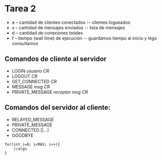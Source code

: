 # Tarea 2

 * a – cantidad de clientes conectados -- clientes logueados
 * s – cantidad de mensajes enviados -- lista de mensajes
 * d – cantidad de conexiones totales
 * f – tiempo (wall time) de ejecución -- guardamos tiempo al inicio y lego consultamos

## Comandos de cliente al servidor
 * LOGIN _usuario_ _CR_
 * LOGOUT _CR_
 * GET_CONNECTED _CR_
 * MESSAGE  _msg_ _CR_
 * PRIVATE_MESSAGE _receptor_ _msg_ _CR_

## Comandos del servidor al cliente:
 * RELAYED_MESSAGE <emisor> <msg><CR>
 * PRIVATE_MESSAGE <emisor> <msg><CR>
 * CONNECTED <usr1>[|<usr2>...]<CR>
 * GOODBYE<CR>

```
for(int i=0; i<MAX; i++){
	//algo
}
```
